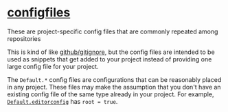 # [configfiles]

These are project-specific config files that are commonly repeated among repositories

This is kind of like [github/gitignore](https://github.com/github/gitignore), but the
config files are intended to be used as snippets that get added to your project
instead of providing one large config file for your project.

The `Default.*` config files are configurations that can be reasonably placed in
any project. These files may make the assumption that you don't have an existing
config file of the same type already in your project. For example,
[`Default.editorconfig`](/configfiles/editorconfig/Default.editorconfig) has
`root = true`.

[configfiles]: /configfiles
